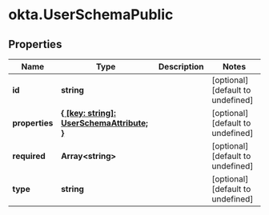 # okta.UserSchemaPublic

## Properties

Name | Type | Description | Notes
------------ | ------------- | ------------- | -------------
**id** | **string** |  | [optional] [default to undefined]
**properties** | [**{ [key: string]: UserSchemaAttribute; }**](UserSchemaAttribute.md) |  | [optional] [default to undefined]
**required** | **Array&lt;string&gt;** |  | [optional] [default to undefined]
**type** | **string** |  | [optional] [default to undefined]

